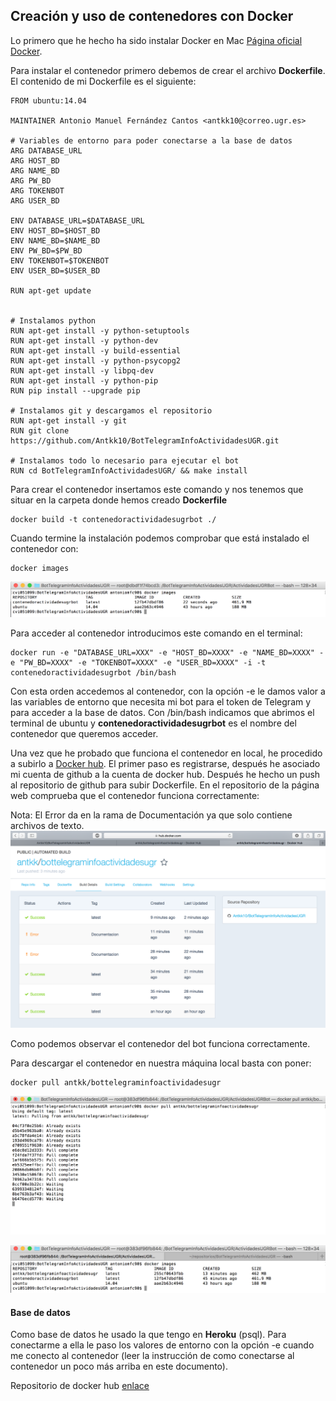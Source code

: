 
## Creación y uso de contenedores con Docker ##

Lo primero que he hecho ha sido instalar Docker en Mac [Página oficial Docker](https://www.docker.com).

Para instalar el contenedor primero debemos de crear el archivo **Dockerfile**.
El contenido de mi Dockerfile es el siguiente:

    FROM ubuntu:14.04

    MAINTAINER Antonio Manuel Fernández Cantos <antkk10@correo.ugr.es>

    # Variables de entorno para poder conectarse a la base de datos
    ARG DATABASE_URL
    ARG HOST_BD
    ARG NAME_BD
    ARG PW_BD
    ARG TOKENBOT
    ARG USER_BD

    ENV DATABASE_URL=$DATABASE_URL
    ENV HOST_BD=$HOST_BD
    ENV NAME_BD=$NAME_BD
    ENV PW_BD=$PW_BD
    ENV TOKENBOT=$TOKENBOT
    ENV USER_BD=$USER_BD

    RUN apt-get update


    # Instalamos python
    RUN apt-get install -y python-setuptools
    RUN apt-get install -y python-dev
    RUN apt-get install -y build-essential
    RUN apt-get install -y python-psycopg2
    RUN apt-get install -y libpq-dev
    RUN apt-get install -y python-pip
    RUN pip install --upgrade pip

    # Instalamos git y descargamos el repositorio
    RUN apt-get install -y git
    RUN git clone https://github.com/Antkk10/BotTelegramInfoActividadesUGR.git

    # Instalamos todo lo necesario para ejecutar el bot
    RUN cd BotTelegramInfoActividadesUGR/ && make install

Para crear el contenedor insertamos este comando y nos tenemos que situar en la carpeta donde hemos creado **Dockerfile**

    docker build -t contenedoractividadesugrbot ./

Cuando termine la instalación podemos comprobar que está instalado el contenedor con:

    docker images

![](capturas/dockerimages.png)

Para acceder al contenedor introducimos este comando en el terminal:

    docker run -e "DATABASE_URL=XXX" -e "HOST_BD=XXXX" -e "NAME_BD=XXXX" -e "PW_BD=XXXX" -e "TOKENBOT=XXXX" -e "USER_BD=XXXX" -i -t contenedoractividadesugrbot /bin/bash

Con esta orden accedemos al contenedor, con la opción -e le damos valor a las variables de entorno que necesita mi bot para el token de Telegram y para acceder a la base de datos. Con /bin/bash indicamos que abrimos el terminal de ubuntu y **contenedoractividadesugrbot** es el nombre del contenedor que queremos acceder.

Una vez que he probado que funciona el contenedor en local, he procedido a subirlo a [Docker hub](https://hub.docker.com).
El primer paso es registrarse, después he asociado mi cuenta de github a la cuenta de docker hub. Después he hecho un push al repositorio de github para subir Dockerfile. En el repositorio de la página web comprueba que el contenedor funciona correctamente:

Nota: El Error da en la rama de Documentación ya que solo contiene archivos de texto.
![](capturas/statusdockerhub.png)

Como podemos observar el contenedor del bot funciona correctamente.


Para descargar el contenedor en nuestra máquina local basta con poner:

    docker pull antkk/bottelegraminfoactividadesugr

![](capturas/descargacontenedor.png)

![](capturas/muestraimagen.png)

#### Base de datos ####

Como base de datos he usado la que tengo en **Heroku** (psql). Para conectarme a ella le paso los valores de entorno con la opción -e cuando me conecto al contenedor (leer la instrucción de como conectarse al contenedor un poco más arriba en este documento).

Repositorio de docker hub [enlace](https://hub.docker.com/r/antkk/bottelegraminfoactividadesugr/)
